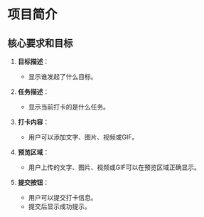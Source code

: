 # 项目简介

## 核心要求和目标

1. **目标描述**：
   - 显示谁发起了什么目标。
   
2. **任务描述**：
   - 显示当前打卡的是什么任务。
   
3. **打卡内容**：
   - 用户可以添加文字、图片、视频或GIF。
   
4. **预览区域**：
   - 用户上传的文字、图片、视频或GIF可以在预览区域正确显示。
   
5. **提交按钮**：
   - 用户可以提交打卡信息。
   - 提交后显示成功提示。